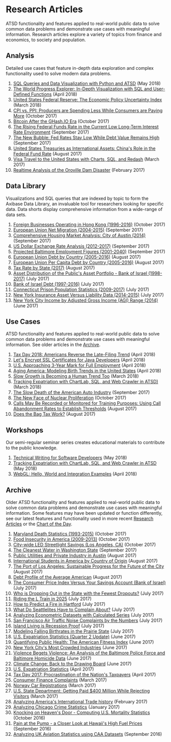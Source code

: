 # Research Articles

ATSD functionality and features applied to real-world public data to solve common data problems and demonstrate use cases with meaningful information. Research articles explore a variety of topics from finance and economics, to society and population.

## Analysis

Detailed use cases that feature in-depth data exploration and complex functionality used to solve modern data problems.

1. [SQL Queries and Data Visualization with Python and ATSD](python-budget/README.md) (May 2018)
1. [The World Progress Explorer: In-Depth Visualization with SQL and User-Defined Functions](../chart-of-the-day/world-progress-explorer/README.md) (April 2018)
1. [United States Federal Reserve: The Economic Policy Uncertainty Index](analysis/economic-policy-uncertainty/README.md) (March 2018)
1. [CPI vs. PPI: Producers are Spending Less While Consumers are Paying More](analysis/cpi-ppi/README.md) (October 2017)
1. [Bitcoin After the GHash.IO Era](analysis/bitcoin-after-ghash/README.md) (October 2017)
1. [The Rising Federal Funds Rate in the Current Low Long-Term Interest Rate Environment](analysis/fed-fund-interest/README.md) (September 2017)
1. [The New Bubble: Fed Rates Stay Low While Debt Value Remains High](analysis/the-new-bubble/README.md) (September 2017)
1. [United States Treasuries as International Assets: China's Role in the Federal Fund Rate](analysis/treasuries-as-assets/README.md) (August 2017)
1. [Visa Travel to the United States with Charts, SQL, and Redash](us-visa/README.md) (March 2017)
1. [Realtime Analysis of the Oroville Dam Disaster](oroville-dam/README.md) (February 2017)

## Data Library

Visualizations and SQL queries that are indexed by topic to form the Axibase Data Library, an invaluable tool for researchers looking for specific data. Data shorts display comprehensive information from a wide-range of data sets.

1. [Foreign Businesses Operating in Hong Kong (1996-2016)](data-lib/hong-kong-foreign-investment/README.md) (October 2017)
1. [European Union Net Migration (2004-2015)](data-lib/eu-migration/README.md) (September 2017)
1. [Comprehensive Housing Market Analysis: City of Austin (2014)](data-lib/austin-real-estate/README.md) (September 2017)
1. [US Dollar Exchange Rate Analysis (2012-2017)](data-lib/dollar-forex/README.md) (September 2017)
1. [Projected Baltimore Employment Figures (2001-2040)](data-lib/baltimore-employment-projections/README.md) (September 2017)
1. [European Union Debt by Country (2005-2016)](data-lib/eu-debt/README.md) (August 2017)
1. [European Union Per Capita Debt by Country (2005-2016)](data-lib/eu-debt-per-capita/README.md) (August 2017)
1. [Tax Rate by State (2017)](data-lib/taxes-by-state/README.md) (August 2017)
1. [Asset Distribution of the Public's Asset Portfolio - Bank of Israel (1998-2017)](data-lib/central-bank-israel/asset-distro/README.md) (July 2017)
1. [Bank of Israel Debt (1997-2016)](data-lib/central-bank-israel/debt/README.md) (July 2017)
1. [Connecticut Prison Population Statistics (2009-2017)](data-lib/connecticut-prison-pop/README.md) (July 2017)
1. [New York Insurance Asset Versus Liability Data (2014-2015)](data-lib/ny-insurance-profits/README.md) (July 2017)
1. [New York City Income by Adjusted Gross Income (AGI) Range (2014)](data-lib/ny-income/README.md) (June 2017)

## Use Cases

ATSD functionality and features applied to real-world public data to solve common data problems and demonstrate use cases with meaningful information. See older articles in the [Archive](#archive).

1. [Tax Day 2018: Americans Reverse the Late-Filing Trend](irs-tax-filings/README.md) (April 2018)
1. [Let's Encrypt SSL Certificates for Java Developers](workshop/lets-encrypt.md) (April 2018)
1. [U.S. Approaching 3-Year Mark for Full Employment](../chart-of-the-day/unemployment/README.md) (April 2018)
1. [Aging America: Modeling Birth Trends in the United States](aging-america/README.md) (April 2018)
1. [Slow Growth is Becoming a Human Trend Too](../chart-of-the-day/life-expectancy/README.md) (March 2018)
1. [Tracking Expatriation with ChartLab, SQL, and Web Crawler in ATSD)](expatriation/2017-3.md) (March 2018)
1. [The Slow Death of the American Auto Industry](us-auto/README.md) (September 2017)
1. [The New Face of Nuclear Proliferation](nuclear-proliferation/README.md) (October 2017)
1. [Calls May Be Recorded or Monitored for Training Purposes: Using Call Abandonment Rates to Establish Thresholds](sf-call-center/README.md) (August 2017)
1. [Does the Bag Tax Work?](bag-tax/README.md) (August 2017)

## Workshops

Our semi-regular seminar series creates educational materials to contribute to the public knowledge.

1. [Technical Writing for Software Developers](workshop/technical-writing.md) (May 2018)
1. [Tracking Expatriation with ChartLab, SQL, and Web Crawler in ATSD](expatriation/README.md) (May 2018)
1. [WebGL: Hello, World and Integration Examples](workshop/webgl.md) (April 2018)

## Archive

Older ATSD functionality and features applied to real-world public data to solve common data problems and demonstrate use cases with meaningful information. Some features may have been updated or function differently, see our latest features and functionality used in more recent [Research Articles](#research-articles) or the [Chart of the Day](../chart-of-the-day/README.md).

1. [Maryland Death Statistics (1993-2015)](data-lib/maryland-mort-stats/README.md) (October 2017)
1. [Food Insecurity in America (2009-2013)](../chart-of-the-day/us-food-insecurity/README.md) (October 2017)
1. [City-wide LED Streetlight Savings (Los Angeles, CA)](../chart-of-the-day/la-lights/README.md) (October 2017)
1. [The Cleanest Water in Washington State](../chart-of-the-day/wa-wqi/README.md) (September 2017)
1. [Public Utilities and Private Industry in Austin](../chart-of-the-day/austin-power/README.md) (August 2017)
1. [International Students in America by Country of Origin](../chart-of-the-day/international-students/README.md) (August 2017)
1. [The Port of Los Angeles: Sustainable Progress for the Future of the City](la-port/README.md) (August 2017)
1. [Debt Profile of the Average American](average-american-debt-profile/README.md) (August 2017)
1. [The Consumer Price Index Versus Your Savings Account (Bank of Israel)](cbisrael-cpi/README.md) (July 2017)
1. [Who is Dropping Out in the State with the Fewest Dropouts?](../chart-of-the-day/ia-dropouts/README.md) (July 2017)
1. [Riding the L Train in 2025](chicago-l-train/README.md) (July 2017)
1. [How to Predict a Fire in Hartford](hartford-fire/README.md) (July 2017)
1. [What Do Seattlelites Have to Complain About?](../chart-of-the-day/seattle-complaint/README.md) (July 2017)
1. [Analyzing Econometric Datasets with Calculated Series](../../how-to/database/calculated-values/README.md) (July 2017)
1. [San Francisco Air Traffic Noise Complaints by the Numbers](../chart-of-the-day/sfo-noise/README.md) (July 2017)
1. [Island Living is Recession Proof](../chart-of-the-day/hawaii-gdp/README.md) (July 2017)
1. [Modeling Falling Birthrates in the Prairie State](illinois-birthrates/README.md) (July 2017)
1. [U.S. Expatriation Statistics (Quarter 2 Update)](expatriation/2017-2.md) (June 2017)
1. [Quantifying Public Health: The American Fitness Index](fitness-index/README.md) (June 2017)
1. [New York City's Most Crowded Industries](../chart-of-the-day/ny-employment/README.md) (June 2017)
1. [Violence Begets Violence: An Analysis of the Baltimore Police Force and Baltimore Homicide Data](baltimore-pd/README.md) (June 2017)
1. [Climate Change: Back to the Drawing Board](paris-accords/README.md) (June 2017)
1. [U.S. Expatriation Statistics](expatriation/2017-1.md) (April 2017)
1. [Tax Day 2017: Procrastination of the Nation's Taxpayers](irs-tax-filings/2017.md) (April 2017)
1. [Consumer Finance Complaints](consumer-finance/README.md) (March 2017)
1. [Norway Car Registrations](norway-cars/README.md) (March 2017)
1. [U.S. State Department: Getting Paid $400 Million While Rejecting Visitors](us-visa-refusal/README.md) (March 2017)
1. [Analyzing America's International Trade history](us-international-trade/README.md) (February 2017)
1. [Analyzing Chicago Crime Statistics](chicago-crime-stats/README.md) (January 2017)
1. [Knocking on Heaven's Door - Computing U.S. Mortality Statistics](us-mortality/README.md) (October 2016)
1. [Pain at the Pump - a Closer Look at Hawaii's High Fuel Prices](hawaii-prices/README.md) (September 2016)
1. [Analyzing UK Aviation Statistics using CAA Datasets](uk-aviation/README.md) (September 2016)